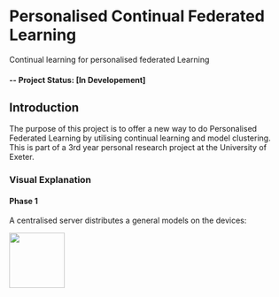 # Personalised Continual Federated Learning
Continual learning for personalised federated Learning

#### -- Project Status: [In Developement]

## Introduction
The purpose of this project is to offer a new way to do Personalised Federated Learning by utilising continual learning and model clustering.
This is part of a 3rd year personal research project at the University of Exeter.

### Visual Explanation

#### Phase 1
A centralised server distributes a general models on the devices:

<img src="https://user-images.githubusercontent.com/72973649/196041230-94538f80-d7a3-4994-bafc-df60feb0308e.png" width="100">
